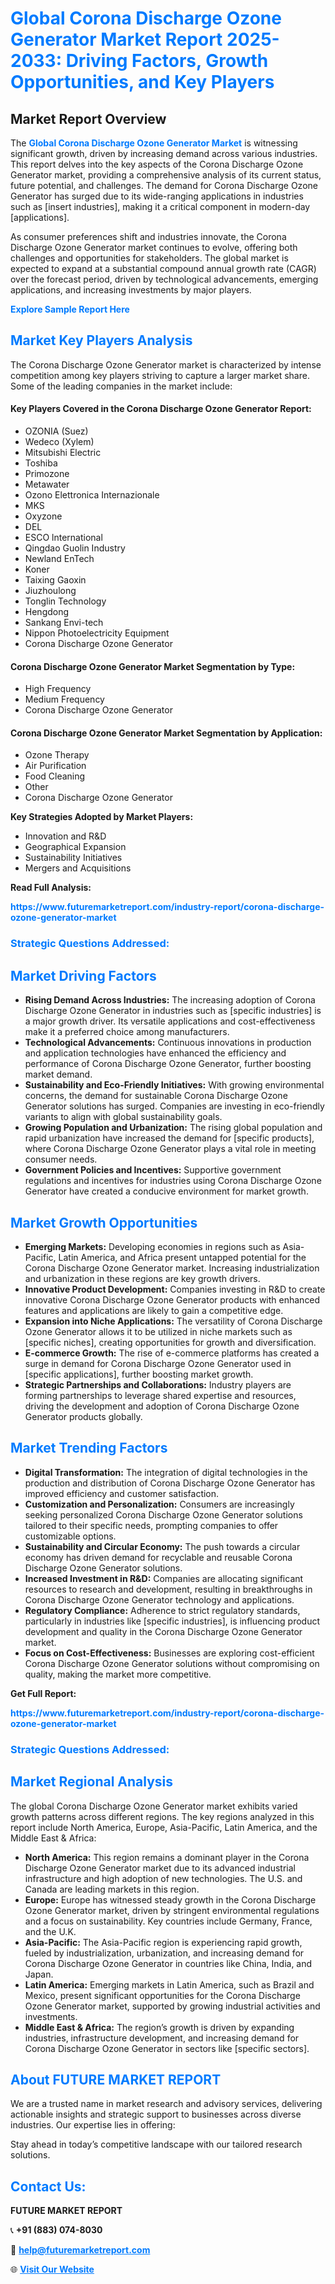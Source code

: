 <h1 style="color: #007BFF;">Global Corona Discharge Ozone Generator Market Report 2025-2033: Driving Factors, Growth Opportunities, and Key Players</h1>

<section id="overview">
<h2>Market Report Overview</h2>
<p>The <a href="https://www.futuremarketreport.com/industry-report/corona-discharge-ozone-generator-market" style="color: #007BFF; text-decoration: none;"><strong>Global Corona Discharge Ozone Generator Market</strong></a> is witnessing significant growth, driven by increasing demand across various industries. This report delves into the key aspects of the Corona Discharge Ozone Generator market, providing a comprehensive analysis of its current status, future potential, and challenges. The demand for Corona Discharge Ozone Generator has surged due to its wide-ranging applications in industries such as [insert industries], making it a critical component in modern-day [applications].</p>
<p>As consumer preferences shift and industries innovate, the Corona Discharge Ozone Generator market continues to evolve, offering both challenges and opportunities for stakeholders. The global market is expected to expand at a substantial compound annual growth rate (CAGR) over the forecast period, driven by technological advancements, emerging applications, and increasing investments by major players.</p>
</section>

<section id="overview">
<p><a href="https://www.futuremarketreport.com/request-sample/reportId=110329" style="color: #007BFF; text-decoration: none;"><strong>Explore Sample Report Here</strong></a></p>
</section>

<section id="key-players">
<h2 style="color: #007BFF;">Market Key Players Analysis</h2>
<p>The Corona Discharge Ozone Generator market is characterized by intense competition among key players striving to capture a larger market share. Some of the leading companies in the market include:</p>
<h4>Key Players Covered in the Corona Discharge Ozone Generator Report:</h4>
<ul><li>OZONIA (Suez)</li><li>Wedeco (Xylem)</li><li>Mitsubishi Electric</li><li>Toshiba</li><li>Primozone</li><li>Metawater</li><li>Ozono Elettronica Internazionale</li><li>MKS</li><li>Oxyzone</li><li>DEL</li><li>ESCO lnternational</li><li>Qingdao Guolin Industry</li><li>Newland EnTech</li><li>Koner</li><li>Taixing Gaoxin</li><li>Jiuzhoulong</li><li>Tonglin Technology</li><li>Hengdong</li><li>Sankang Envi-tech</li><li>Nippon Photoelectricity Equipment</li><li>Corona Discharge Ozone Generator</li></ul>
<h4>Corona Discharge Ozone Generator Market Segmentation by Type:</h4>
<ul><li>High Frequency</li><li>Medium Frequency</li><li>Corona Discharge Ozone Generator</li></ul>

<h4>Corona Discharge Ozone Generator Market Segmentation by Application:</h4>
<ul><li>Ozone Therapy</li><li>Air Purification</li><li>Food Cleaning</li><li>Other</li><li>Corona Discharge Ozone Generator</li></ul>
<p><strong>Key Strategies Adopted by Market Players:</strong></p>
<ul>
<li>Innovation and R&D</li>
<li>Geographical Expansion</li>
<li>Sustainability Initiatives</li>
<li>Mergers and Acquisitions</li>
</ul>
</section>

<section>
<p><strong>Read Full Analysis: </strong></p><a href="https://www.futuremarketreport.com/industry-report/corona-discharge-ozone-generator-market" style="color: #007BFF; text-decoration: none;"><strong>https://www.futuremarketreport.com/industry-report/corona-discharge-ozone-generator-market</strong></a>
<h3 style="color: #007BFF;">Strategic Questions Addressed:</h3>
</section>

<section id="driving-factors">
<h2 style="color: #007BFF;">Market Driving Factors</h2>
<ul>
<li><strong>Rising Demand Across Industries:</strong> The increasing adoption of Corona Discharge Ozone Generator in industries such as [specific industries] is a major growth driver. Its versatile applications and cost-effectiveness make it a preferred choice among manufacturers.</li>
<li><strong>Technological Advancements:</strong> Continuous innovations in production and application technologies have enhanced the efficiency and performance of Corona Discharge Ozone Generator, further boosting market demand.</li>
<li><strong>Sustainability and Eco-Friendly Initiatives:</strong> With growing environmental concerns, the demand for sustainable Corona Discharge Ozone Generator solutions has surged. Companies are investing in eco-friendly variants to align with global sustainability goals.</li>
<li><strong>Growing Population and Urbanization:</strong> The rising global population and rapid urbanization have increased the demand for [specific products], where Corona Discharge Ozone Generator plays a vital role in meeting consumer needs.</li>
<li><strong>Government Policies and Incentives:</strong> Supportive government regulations and incentives for industries using Corona Discharge Ozone Generator have created a conducive environment for market growth.</li>
</ul>
</section>

<section id="growth-opportunities">
<h2 style="color: #007BFF;">Market Growth Opportunities</h2>
<ul>
<li><strong>Emerging Markets:</strong> Developing economies in regions such as Asia-Pacific, Latin America, and Africa present untapped potential for the Corona Discharge Ozone Generator market. Increasing industrialization and urbanization in these regions are key growth drivers.</li>
<li><strong>Innovative Product Development:</strong> Companies investing in R&D to create innovative Corona Discharge Ozone Generator products with enhanced features and applications are likely to gain a competitive edge.</li>
<li><strong>Expansion into Niche Applications:</strong> The versatility of Corona Discharge Ozone Generator allows it to be utilized in niche markets such as [specific niches], creating opportunities for growth and diversification.</li>
<li><strong>E-commerce Growth:</strong> The rise of e-commerce platforms has created a surge in demand for Corona Discharge Ozone Generator used in [specific applications], further boosting market growth.</li>
<li><strong>Strategic Partnerships and Collaborations:</strong> Industry players are forming partnerships to leverage shared expertise and resources, driving the development and adoption of Corona Discharge Ozone Generator products globally.</li>
</ul>
</section>

<section id="trending-factors">
<h2 style="color: #007BFF;">Market Trending Factors</h2>
<ul>
<li><strong>Digital Transformation:</strong> The integration of digital technologies in the production and distribution of Corona Discharge Ozone Generator has improved efficiency and customer satisfaction.</li>
<li><strong>Customization and Personalization:</strong> Consumers are increasingly seeking personalized Corona Discharge Ozone Generator solutions tailored to their specific needs, prompting companies to offer customizable options.</li>
<li><strong>Sustainability and Circular Economy:</strong> The push towards a circular economy has driven demand for recyclable and reusable Corona Discharge Ozone Generator solutions.</li>
<li><strong>Increased Investment in R&D:</strong> Companies are allocating significant resources to research and development, resulting in breakthroughs in Corona Discharge Ozone Generator technology and applications.</li>
<li><strong>Regulatory Compliance:</strong> Adherence to strict regulatory standards, particularly in industries like [specific industries], is influencing product development and quality in the Corona Discharge Ozone Generator market.</li>
<li><strong>Focus on Cost-Effectiveness:</strong> Businesses are exploring cost-efficient Corona Discharge Ozone Generator solutions without compromising on quality, making the market more competitive.</li>
</ul>
</section>

<section>
<p><strong>Get Full Report: </strong></p><a href="https://www.futuremarketreport.com/industry-report/corona-discharge-ozone-generator-market" style="color: #007BFF; text-decoration: none;"><strong>https://www.futuremarketreport.com/industry-report/corona-discharge-ozone-generator-market</strong></a>
<h3 style="color: #007BFF;">Strategic Questions Addressed:</h3>
</section>


<section id="regional-analysis">
<h2 style="color: #007BFF;">Market Regional Analysis</h2>
<p>The global Corona Discharge Ozone Generator market exhibits varied growth patterns across different regions. The key regions analyzed in this report include North America, Europe, Asia-Pacific, Latin America, and the Middle East & Africa:</p>
<ul>
<li><strong>North America:</strong> This region remains a dominant player in the Corona Discharge Ozone Generator market due to its advanced industrial infrastructure and high adoption of new technologies. The U.S. and Canada are leading markets in this region.</li>
<li><strong>Europe:</strong> Europe has witnessed steady growth in the Corona Discharge Ozone Generator market, driven by stringent environmental regulations and a focus on sustainability. Key countries include Germany, France, and the U.K.</li>
<li><strong>Asia-Pacific:</strong> The Asia-Pacific region is experiencing rapid growth, fueled by industrialization, urbanization, and increasing demand for Corona Discharge Ozone Generator in countries like China, India, and Japan.</li>
<li><strong>Latin America:</strong> Emerging markets in Latin America, such as Brazil and Mexico, present significant opportunities for the Corona Discharge Ozone Generator market, supported by growing industrial activities and investments.</li>
<li><strong>Middle East & Africa:</strong> The region’s growth is driven by expanding industries, infrastructure development, and increasing demand for Corona Discharge Ozone Generator in sectors like [specific sectors].</li>
</ul>
</section>

<footer>
<h2 style="color: #007BFF;">About FUTURE MARKET REPORT</h2>
<p>We are a trusted name in market research and advisory services, delivering actionable insights and strategic support to businesses across diverse industries. Our expertise lies in offering:</p>

<p>Stay ahead in today’s competitive landscape with our tailored research solutions.</p>

<h2 style="color: #007BFF;">Contact Us:</h2>
<p><strong>FUTURE MARKET REPORT</strong></p>
<p>📞 <strong>+91 (883) 074-8030</strong></p>
<p>📧 <strong><a href="mailto:help@futuremarketreport.com" style="color: #007BFF;">help@futuremarketreport.com</a></strong></p>
<p>🌐 <strong><a href="https://www.futuremarketreport.com/" style="color: #007BFF;">Visit Our Website</a></strong></p>
</footer>